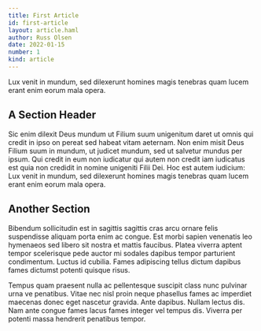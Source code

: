 ```yaml
---
title: First Article
id: first-article
layout: article.haml
author: Russ Olsen
date: 2022-01-15
number: 1
kind: article
---
```


Lux venit in mundum, sed dilexerunt homines magis tenebras quam lucem erant enim eorum mala opera.

## A Section Header

Sic enim dilexit Deus mundum ut Filium suum unigenitum daret ut omnis qui credit in ipso 
on pereat sed habeat vitam aeternam. Non enim misit Deus Filium suum in 
mundum, ut judicet mundum, sed ut salvetur mundus per ipsum. Qui credit
in eum non iudicatur qui autem non credit iam iudicatus est quia non
credidit in nomine unigeniti Filii Dei. Hoc est autem iudicium:
Lux venit in mundum, sed dilexerunt homines magis tenebras quam lucem erant enim eorum mala opera.

## Another Section

Bibendum sollicitudin est in sagittis sagittis cras arcu ornare felis suspendisse aliquam porta enim ac congue. Est morbi sapien venenatis leo hymenaeos sed libero sit nostra et mattis faucibus. Platea viverra aptent tempor scelerisque pede auctor mi sodales dapibus tempor parturient condimentum. Luctus id cubilia. Fames adipiscing tellus dictum dapibus fames dictumst potenti quisque risus.

Tempus quam praesent nulla ac pellentesque suscipit class nunc pulvinar urna ve penatibus. Vitae nec nisl proin neque phasellus fames ac imperdiet maecenas donec eget nascetur gravida. Ante dapibus. Nullam lectus dis. Nam ante congue fames lacus fames integer vel tempus dis. Viverra per potenti massa hendrerit penatibus tempor.
